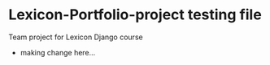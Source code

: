 # Lexicon-Portfolio-project testing file
Team project for Lexicon Django course

- making change here...
